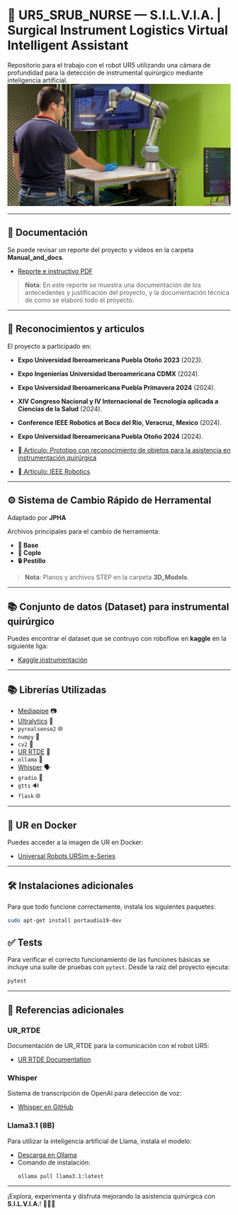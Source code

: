 # 🤖 UR5_SRUB_NURSE — S.I.L.V.I.A. | **Surgical Instrument Logistics Virtual Intelligent Assistant**

Repositorio para el trabajo con el robot UR5 utilizando una cámara de profundidad para la detección de instrumental quirúrgico mediante inteligencia artificial.
![Fotogafía del proyecto](Manual_and_docs/Fotografias/PORTADA.png)

---

## 🔗 **Documentación**
Se puede revisar un reporte del proyecto y videos en la carpeta **Manual_and_docs**.
- [Reporte e instructivo PDF](Manual_and_docs/UR5%20-%20Reporte%20de%20documentación.pdf)
> **Nota**: En este reporte se muestra una documentación de los antecedentes y justificación del proyecto, y la documentación técnica de como se elaboró todo el proyecto.

---

## 🔗 **Reconocimientos y articulos**
El proyecto a participado en:
- **Expo Universidad Iberoamericana Puebla Otoño 2023** (2023).
- **Expo Ingenierías Universidad Iberoamericana CDMX** (2024).
- **Expo Universidad Iberoamericana Puebla Primavera 2024** (2024).
- **XIV Congreso Nacional y IV Internacional de Tecnología aplicada a Ciencias de la Salud** (2024).
- **Conference IEEE Robotics at Boca del Rio, Veracruz, Mexico** (2024).
- **Expo Universidad Iberoamericana Puebla Otoño 2024** (2024).


- 🔗[ Articulo: Prototipo con reconocimiento de objetos para la asistencia en instrumentación quirúrgica](https://repositorio.iberopuebla.mx/handle/20.500.11777/5915)
- 🔗[ Articulo: IEEE Robotics](https://ieeexplore.ieee.org/document/10765997)

---

## ⚙️ **Sistema de Cambio Rápido de Herramental**

Adaptado por **JPHA**  

Archivos principales para el cambio de herramienta:
- **🔗 Base**
- **🔩 Cople**
- **🔒 Pestillo**

> **Nota**: Planos y archivos STEP en la carpeta **3D_Models**.

---

## 📚 **Conjunto de datos (Dataset) para instrumental quirúrgico**
Puedes encontrar el dataset que se contruyo con roboflow en **kaggle** en la siguiente liga:
- [Kaggle instrumentación](https://www.kaggle.com/datasets/jphajp/ur5e-srube-nurse-surgical-instruments/data)

---

## 📚 **Librerías Utilizadas**

- [Mediapipe](https://google.github.io/mediapipe/) 📷
- [Ultralytics](https://ultralytics.com/) 🧠
- `pyrealsense2` 🌐
- `numpy` 📐
- `cv2` 🎥
- [UR RTDE](https://sdurobotics.gitlab.io/ur_rtde/index.html) 🤖
- `ollama` 🦙
- [Whisper](https://github.com/openai/whisper) 🗣️
- `gradio` 🌉
- `gtts` 🔊
- `flask` 🌐

---

## 🐋 **UR en Docker**

Puedes acceder a la imagen de UR en Docker:
- [Universal Robots URSim e-Series](https://hub.docker.com/r/universalrobots/ursim_e-series)

---

## 🛠️ **Instalaciones adicionales**

Para que todo funcione correctamente, instala los siguientes paquetes:

```bash
sudo apt-get install portaudio19-dev
```

## ✅ **Tests**

Para verificar el correcto funcionamiento de las funciones básicas se incluye una suite de
pruebas con `pytest`. Desde la raíz del proyecto ejecuta:

```bash
pytest
```

---

## 🔗 **Referencias adicionales**

### UR_RTDE
Documentación de UR_RTDE para la comunicación con el robot UR5:
- [UR RTDE Documentation](https://sdurobotics.gitlab.io/ur_rtde/index.html)

### Whisper
Sistema de transcripción de OpenAI para detección de voz:
- [Whisper en GitHub](https://github.com/openai/whisper)

### Llama3.1 (8B)
Para utilizar la inteligencia artificial de Llama, instala el modelo:
- [Descarga en Ollama](https://ollama.com/download)
- Comando de instalación:
  ```bash
  ollama pull llama3.1:latest
  ```

--- 

¡Explora, experimenta y disfruta mejorando la asistencia quirúrgica con **S.I.L.V.I.A.**! 👩‍⚕️🤖
